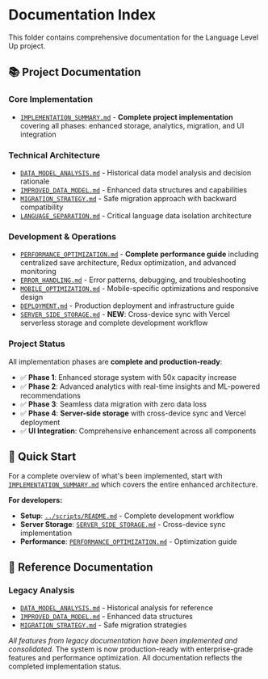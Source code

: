 # Documentation Index

This folder contains comprehensive documentation for the Language Level Up project.

## 📚 **Project Documentation**

### **Core Implementation**
- [`IMPLEMENTATION_SUMMARY.md`](./IMPLEMENTATION_SUMMARY.md) - **Complete project implementation** covering all phases: enhanced storage, analytics, migration, and UI integration

### **Technical Architecture**
- [`DATA_MODEL_ANALYSIS.md`](./DATA_MODEL_ANALYSIS.md) - Historical data model analysis and decision rationale
- [`IMPROVED_DATA_MODEL.md`](./IMPROVED_DATA_MODEL.md) - Enhanced data structures and capabilities
- [`MIGRATION_STRATEGY.md`](./MIGRATION_STRATEGY.md) - Safe migration approach with backward compatibility
- [`LANGUAGE_SEPARATION.md`](./LANGUAGE_SEPARATION.md) - Critical language data isolation architecture

### **Development & Operations**
- [`PERFORMANCE_OPTIMIZATION.md`](./PERFORMANCE_OPTIMIZATION.md) - **Complete performance guide** including centralized save architecture, Redux optimization, and advanced monitoring
- [`ERROR_HANDLING.md`](./ERROR_HANDLING.md) - Error patterns, debugging, and troubleshooting
- [`MOBILE_OPTIMIZATION.md`](./MOBILE_OPTIMIZATION.md) - Mobile-specific optimizations and responsive design
- [`DEPLOYMENT.md`](./DEPLOYMENT.md) - Production deployment and infrastructure guide
- [`SERVER_SIDE_STORAGE.md`](./SERVER_SIDE_STORAGE.md) - **NEW**: Cross-device sync with Vercel serverless storage and complete development workflow

### **Project Status**
All implementation phases are **complete and production-ready**:
- ✅ **Phase 1**: Enhanced storage system with 50x capacity increase
- ✅ **Phase 2**: Advanced analytics with real-time insights and ML-powered recommendations  
- ✅ **Phase 3**: Seamless data migration with zero data loss
- ✅ **Phase 4**: **Server-side storage** with cross-device sync and Vercel deployment
- ✅ **UI Integration**: Comprehensive enhancement across all components

## 🎯 **Quick Start**

For a complete overview of what's been implemented, start with [`IMPLEMENTATION_SUMMARY.md`](./IMPLEMENTATION_SUMMARY.md) which covers the entire enhanced architecture.

**For developers:**
- **Setup**: [`../scripts/README.md`](../scripts/README.md) - Complete development workflow
- **Server Storage**: [`SERVER_SIDE_STORAGE.md`](./SERVER_SIDE_STORAGE.md) - Cross-device sync implementation
- **Performance**: [`PERFORMANCE_OPTIMIZATION.md`](./PERFORMANCE_OPTIMIZATION.md) - Optimization guide

## 🔗 **Reference Documentation**

### **Legacy Analysis** 
- [`DATA_MODEL_ANALYSIS.md`](./DATA_MODEL_ANALYSIS.md) - Historical analysis for reference
- [`IMPROVED_DATA_MODEL.md`](./IMPROVED_DATA_MODEL.md) - Enhanced data structures
- [`MIGRATION_STRATEGY.md`](./MIGRATION_STRATEGY.md) - Safe migration strategies

*All features from legacy documentation have been implemented and consolidated.*
The system is now production-ready with enterprise-grade features and performance optimization. All documentation reflects the completed implementation status.